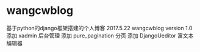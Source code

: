 # wangcwblog
基于python的django框架搭建的个人博客
2017.5.22
wangcwblog version 1.0
添加 xadmin 后台管理
添加 pure_pagination 分页
添加 DjangoUeditor 富文本编辑器
